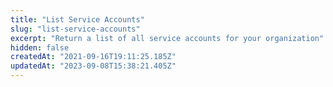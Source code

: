 ```yaml
---
title: "List Service Accounts"
slug: "list-service-accounts"
excerpt: "Return a list of all service accounts for your organization"
hidden: false
createdAt: "2021-09-16T19:11:25.185Z"
updatedAt: "2023-09-08T15:38:21.405Z"
---
```

